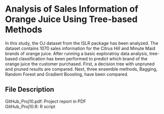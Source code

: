 # Analysis of Sales Information of Orange Juice Using Tree-based Methods

In this study, the OJ dataset from the ISLR package has been analyzed. The dataset contains 1070 sales information for the Citrus Hill and Minute Maid brands of orange juice. After running a basic exploratroy data analysis, tree-based classification has been performed to predict which brand of the orange juice the customer purchased. First, a decision tree with unpruned and pruned results are compared. Next, three ensemble methods, Bagging, Random Forest and Gradient Boosting, have been compared.


## File Description
GitHub_Proj10.pdf: Project report in PDF <br>
GitHub_Proj10.R: R script
